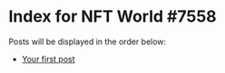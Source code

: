 # Index for NFT World #7558
Posts will be displayed in the order below:

- [Your first post](./001-first.md)


